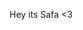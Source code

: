 Hey its Safa <3

<!---
Weirdly-Awesome/Weirdly-Awesome is a ✨ special ✨ repository because its `README.md` (this file) appears on your GitHub profile.
You can click the Preview link to take a look at your changes.
--->
